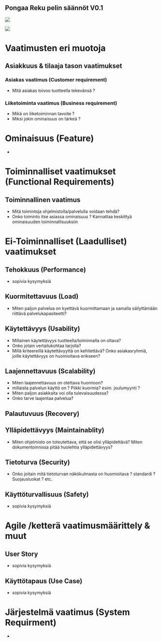 ## Pongaa Reku pelin säännöt V0.1

![](https://github.com/JAMK-IT/TT0S0100-software-desing-and-testing/blob/master/images/bongaa-reku-suomeksi1.jpg)

![](https://github.com/JAMK-IT/TT0S0100-software-desing-and-testing/blob/master/images/bongaa-reku-suomeksi2.jpg)


# Vaatimusten eri muotoja



## Asiakkuus & tilaaja tason vaatimukset

### Asiakas vaatimus (Customer requirement)

* Mitä asiakas toivoo tuotteella tekevänsä ?

### Liiketoiminta vaatimus (Business requirement)

* Mikä on liiketoiminnan tavoite ?
* Miksi jokin ominaisuus on tärkeä ?

# Ominaisuus (Feature)

* 



# Toiminnalliset vaatimukset (Functional Requirements)

## Toiminnallinen vaatimus 

* Mitä toimintoja ohjelmistolla/palvelulla voidaan tehdä?
* Onko toiminto itse asiassa ominaisuus ? Kannattaa keskittyä ominaisuuden toiminnallisuuksiin

# Ei-Toiminnalliset (Laadulliset) vaatimukset


## Tehokkuus (Performance)

* sopivia kysymyksiä
 

## Kuormitettavuus (Load)

* Miten paljon palvelua on kyettävä kuormittamaan ja samalla säilyttämään riittävä palvelukapasiteetti?


 
## Käytettävyys (Usability)

* Millainen käytettävyys tuotteella/toiminnalla on oltava? 
* Onko jotain vertailukohtaa tarjolla?
* Millä kriteereillä käytettävyyttä on kehitettävä? Onko asiakasryhmiä, joille käytettävyys on huomioitava erikseen?


## Laajennettavuus (Scalability)

* Miten laajennettavuus on otettava huomioon? 
* millaista palvelun käyttö on ? Piikki kuormia? esim. joulumyynti ?
* Miten paljon asiakkaita voi olla tulevaisuudessa? 
* Onko tarve laajentaa palvelua?

## Palautuvuus (Recovery)

## Ylläpidettävyys (Maintainablity)

* Miten ohjelmisto on toteutettava, että se olisi ylläpidettävä? Miten dokumentoinnissa pitää huolehtia ylläpidettävyys?

## Tietoturva (Security)

* Onko joitain mitä tietoturvan näkökulmasta on huomioitava ? standardi ? Suojausluokat ? etc.

## Käyttöturvallisuus (Safety)

* sopivia kysymyksiä



# Agile /ketterä vaatimusmäärittely & muut 


## User Story

* sopivia kysymyksiä

## Käyttötapaus (Use Case)

* sopivia kysymyksiä




# Järjestelmä vaatimus (System Requirment)

*




